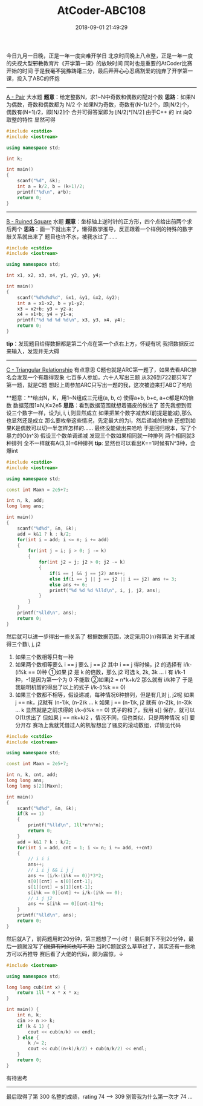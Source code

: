 ﻿---
title: AtCoder-ABC108
date: 2018-09-01 21:49:29
categories:
  - AtCoder
tags:
  - 数学

mathjax: true
---

今日九月一日晚，正是一年一度~~灾难~~开学日
北京时间晚上八点整，正是一年一度的央视大型~~邪教~~教育片《开学第一课》的放映时间
同时也是重要的AtCoder比赛开始的时间
于是我~~毫不犹豫~~踌躇三分，最后~~开开心心~~忍痛割爱的抛弃了开学第一课，投入了ABC的怀抱

----------

[A - Pair][1]
大水题
**题意**：给定整数N，求1~N中奇数和偶数的配对个数
**思路**：如果N为偶数，奇数和偶数都为 N/2 个
如果N为奇数，奇数有(N-1)/2个，即⌊N/2⌋个，偶数有(N+1)/2，即⌈N/2⌉个
合并可得答案即为 ⌊N/2⌋*⌈N/2⌉
由于C++ 的 int 向0取整的特性
显然可得
```cpp
#include <cstdio>
#include <iostream>

using namespace std;

int k;

int main()
{
    scanf("%d", &k);
    int a = k/2, b = (k+1)/2;
    printf("%d\n", a*b);
    return 0;
}
```
----------
[B - Ruined Square][2] 
水题
**题意**：坐标轴上逆时针的正方形，四个点给出前两个求后两个
**思路**：画一下就出来了，懒得数学推导，反正跟着一个样例的特殊的数字敲关系就出来了
题目也许不水，被我水过了……
```cpp
#include <cstdio>
#include <iostream>

using namespace std;

int x1, x2, x3, x4, y1, y2, y3, y4;

int main()
{
    scanf("%d%d%d%d", &x1, &y1, &x2, &y2);
    int a = x1-x2, b = y1-y2;
    x3 = x2+b; y3 = y2-a;
    x4 = x1+b; y4 = y1-a;
    printf("%d %d %d %d\n", x3, y3, x4, y4);
    return 0;
}
```
**tip**：发现题目给得数据都是第二个点在第一个点右上方，怀疑有坑
我把数据反过来输入，发现并无大碍

----------
[C - Triangular Relationship][3] 
有点意思
C题也就是ARC第一题了，如果去看ARC排名会发现一个有趣得现象
七百多人参加，六十人写出三题
从326到722都只写了第一题，就是C题
想起上周参加ARC只写出一题的我，这次被迫来打ABC了哈哈

**题意：**给出N，K，用1~N组成三元组(a, b, c)
使得a+b, b+c, a+c都是K的倍数
数据范围1≤N,K≤2e5
**思路**：看到数据范围就想着骚皮的做法了
首先我想到假设三个数字一样，设为i, i, i,则显然成立
如果把某个数字减去K(前提是能减),那么也显然还是成立
那么要枚举这些情况，先定最大的为i，然后递减的枚举
还想到如果K是偶数可以切一半怎样怎样的……
最终没能做出来哈哈
于是回归根本，写了个暴力的O(n^3)
假设三个数单调递减
发现三个数如果相同就一种排列
两个相同就3种排列
全不一样就有A(3,3)=6种排列
**tip**: 显然也可以看出K==1时候有N^3种，会爆int
```cpp
#include <cstdio>
#include <iostream>

using namespace std;

const int Maxn = 2e5+7;

int n, k, add;
long long ans;

int main()
{
    scanf("%d%d", &n, &k);
    add = k&1 ? k : k/2;
    for(int i = add; i <= n; i += add)
    {
        for(int j = i; j > 0; j -= k)
        {
            for(int j2 = j; j2 > 0; j2 -= k)
            {
                if(i == j && j == j2) ans++;
                else if(i == j || j == j2 || i == j2) ans += 3;
                else ans += 6;
                printf("%d %d %d %lld\n", i, j, j2, ans);
            }
        }
    }
    printf("%lld\n", ans);
    return 0;
}
```
然后就可以进一步得出一些关系了
根据数据范围，决定采用O(n)得算法
对于递减得三个数i, j, j2

 1. 如果三个数相等只有一种
 2. 如果两个数相等要么 i == j 要么 j == j2 其中 i == j 得时候，j2 的选择有 i/k-(i%k == 0)种
    ①如果 j2 是 k 的倍数，那么 j2 可选 k, 2k, 3k ... i 有 i/k-1 种，-1是因为第一个为 0 不能取
    ②如果j2 = n*k+k/2 那么就有 i/k种了 于是我聪明机智的得出了以上的式子 i/k-(i%k == 0)
 3. 如果三个数都不相等，假设递减，每种情况6种排列，但是有几对 j, j2呢
    如果 j == nk，j2就有 (n-1)k, (n-2)k ... k
    如果 j == (n-1)k, j2 就有 (n-2)k, (n-3)k ... k
    显然就是之前求得的 i/k-(i%k == 0) 式子的和了，我用 s[] 保存，就可以O(1)求出了
    但如果 j == nk+k/2 ，情况不同，但也类似，只是两种情况 s[] 要分开存
    赛场上我就凭借过人的机智想出了骚皮的滚动数组，详情见代码

```cpp
#include <cstdio>
#include <iostream>

using namespace std;

const int Maxn = 2e5+7;

int n, k, cnt, add;
long long ans;
long long s[2][Maxn];

int main()
{
    scanf("%d%d", &n, &k);
    if(k == 1)
    {
        printf("%lld\n", 1ll*n*n*n);
        return 0;
    }
    add = k&1 ? k : k/2;
    for(int i = add, cnt = 1; i <= n; i += add, ++cnt)
    {
        // i i i
        ans++;
        // i i j && i j j
        ans += (i/k-(i%k == 0))*3*2;
        s[0][cnt] = s[0][cnt-1];
        s[1][cnt] = s[1][cnt-1];
        s[i%k == 0][cnt] += i/k-(i%k == 0);
        // i j j2
        ans += s[i%k == 0][cnt-1]*6;
    }
    printf("%lld\n", ans);
    return 0;
}
```
然后就A了，前两题用时20分钟，第三题想了一小时！
最后剩下不到20分钟，最后一题就没写了~~(就算有时间也写不来)~~
当时C题就这么草草过了，其实还有一些地方可以再推导
赛后看了大佬的代码，颇为震惊，↓
```cpp
#include <iostream>

using namespace std;

long long cub(int x) {
    return 1ll * x * x * x;
}

int main() {
    int n, k;
    cin >> n >> k;
    if (k & 1) {
        cout << cub(n/k) << endl;
    } else {
        k /= 2;
        cout << cub((n+k)/k/2) + cub(n/k/2) << endl;
    }
    return 0;
}
```
有待思考


----------
最后取得了第 300 名整的成绩，rating 74 --> 309
别管我为什么第一次才 74 ...

  [1]: https://beta.atcoder.jp/contests/abc108/tasks/abc108_a
  [2]: https://beta.atcoder.jp/contests/abc108/tasks/abc108_b
  [3]: https://beta.atcoder.jp/contests/abc108/tasks/arc102_a